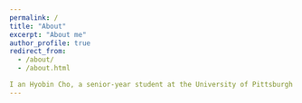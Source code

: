 ```yaml
---
permalink: /
title: "About"
excerpt: "About me"
author_profile: true
redirect_from: 
  - /about/
  - /about.html

I an Hyobin Cho, a senior-year student at the University of Pittsburgh studying Mathematics. It's been just more than a year since I have started my new academic journey in the United States. Before then, I served my country as an Air Force Cadet at the Korea Air Force Academy for about three years. With the passion and enthusiasm toward learning profound math and its application, I made this big transition in my life! My research interests lie in the mathematical aspects of medical image analysis and application of ML algorithms for medical image analysis. 
---
```


